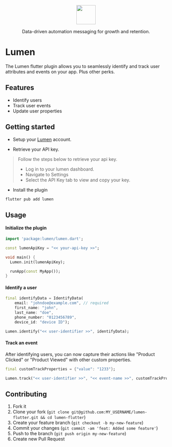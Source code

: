 <p align="center">
  <a href="https://uselumen.co">
    <img src="https://user-images.githubusercontent.com/43097772/178112983-d1f040da-6580-473f-b1cc-6083a0c0c95e.png" height="60">
  </a>
  <p align="center">Data-driven automation messaging for growth and retention.</p>
</p>

# Lumen

The Lumen flutter plugin allows you to seamlessly identify and track user attributes and events on your app. Plus other perks.

## Features

- Identify users
- Track user events
- Update user properties

## Getting started

- Setup your [Lumen](https://uselumen.co) account.

- Retrieve your API key.

> Follow the steps below to retrieve your api key.
>
> - Log in to your lumen dashboard.
> - Navigate to Settings
> - Select the API Key tab to view and copy your key.

- Install the plugin

```sh
flutter pub add lumen
```

## Usage

<!--
TODO: Include short and useful examples for package users. Add longer examples
to `/example` folder. -->

#### Initialize the plugin

```dart
import 'package:lumen/lumen.dart';

const lumenApiKey = "<< your-api-key >>";

void main() {
  Lumen.init(lumenApiKey);

  runApp(const MyApp());
}

```

#### Identify a user

```dart
final identifyData = IdentifyData(
    email: "johndoe@example.com", // required
    first_name: "john",
    last_name: "doe",
    phone_number: "0123456789",
    device_id: "device ID");

Lumen.identify("<< user-identifier >>", identifyData);
```

#### Track an event

After identifying users, you can now capture their actions like "Product Clicked" or "Product Viewed" with other custom properties.

```dart
final customTrackProperties = {"value": "1233"};

Lumen.track("<< user-identifier >>", "<< event-name >>", customTrackProperties);
```

## Contributing

1. Fork it
2. Clone your fork (`git clone git@github.com:MY_USERNAME/lumen-flutter.git && cd lumen-flutter`)
3. Create your feature branch (`git checkout -b my-new-feature`)
4. Commit your changes (`git commit -am 'feat: Added some feature'`)
5. Push to the branch (`git push origin my-new-feature`)
6. Create new Pull Request

<!--
## Additional information

TODO: Tell users more about the package: where to find more information, how to
contribute to the package, how to file issues, what response they can expect
from the package authors, and more. -->

